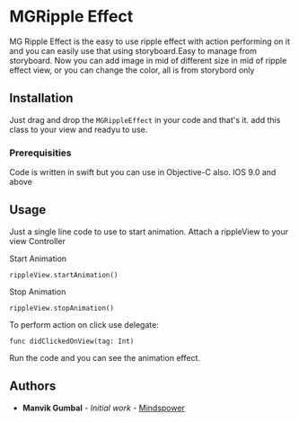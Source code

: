 # MGRipple Effect

MG Ripple Effect is the easy to use ripple effect with action performing on it and you can easily use that using storyboard.Easy to manage from storyboard.
Now you can add image in mid of different size in mid of ripple effect view, or you can change the color, all is from storybord only
## Installation

Just drag and drop the `MGRippleEffect` in your code and that's it. add this class to your view and readyu to use.

### Prerequisities

Code is written in swift but you can use in Objective-C also. IOS 9.0 and above 

## Usage

Just a single line code to use to start animation. Attach a rippleView to your view Controller 

Start Animation
```
rippleView.startAnimation()
```

Stop Animation
```
rippleView.stopAnimation()
```

To perform action on click use delegate:
```
func didClickedOnView(tag: Int)
```
Run the code and you can see the animation effect.

## Authors

* **Manvik Gumbal** - *Initial work* - [Mindspower](https://github.com/manvikgumbal)
